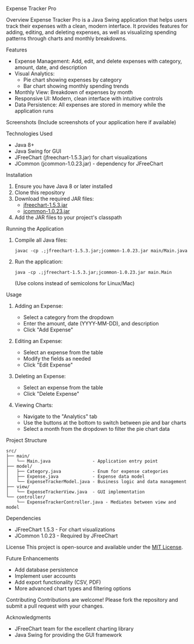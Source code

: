 Expense Tracker Pro

Overview
Expense Tracker Pro is a Java Swing application that helps users track their expenses with a clean, modern interface. It provides features for adding, editing, and deleting expenses, as well as visualizing spending patterns through charts and monthly breakdowns.

Features
- Expense Management: Add, edit, and delete expenses with category, amount, date, and description
- Visual Analytics: 
  - Pie chart showing expenses by category
  - Bar chart showing monthly spending trends
- Monthly View: Breakdown of expenses by month
- Responsive UI: Modern, clean interface with intuitive controls
- Data Persistence: All expenses are stored in memory while the application runs

 Screenshots
(Include screenshots of your application here if available)

 Technologies Used
- Java 8+
- Java Swing for GUI
- JFreeChart (jfreechart-1.5.3.jar) for chart visualizations
- JCommon (jcommon-1.0.23.jar) - dependency for JFreeChart

 Installation
1. Ensure you have Java 8 or later installed
2. Clone this repository
3. Download the required JAR files:
   - [jfreechart-1.5.3.jar](https://www.jfree.org/jfreechart/)
   - [jcommon-1.0.23.jar](https://www.jfree.org/jcommon/)
4. Add the JAR files to your project's classpath

 Running the Application
1. Compile all Java files:
   ```
   javac -cp .;jfreechart-1.5.3.jar;jcommon-1.0.23.jar main/Main.java
   ```
2. Run the application:
   ```
   java -cp .;jfreechart-1.5.3.jar;jcommon-1.0.23.jar main.Main
   ```
   (Use colons instead of semicolons for Linux/Mac)

 Usage
1. Adding an Expense:
   - Select a category from the dropdown
   - Enter the amount, date (YYYY-MM-DD), and description
   - Click "Add Expense"

2. Editing an Expense:
   - Select an expense from the table
   - Modify the fields as needed
   - Click "Edit Expense"

3. Deleting an Expense:
   - Select an expense from the table
   - Click "Delete Expense"

4. Viewing Charts:
   - Navigate to the "Analytics" tab
   - Use the buttons at the bottom to switch between pie and bar charts
   - Select a month from the dropdown to filter the pie chart data

 Project Structure
```
src/
├── main/
│   └── Main.java                - Application entry point
├── model/
│   ├── Category.java            - Enum for expense categories
│   ├── Expense.java             - Expense data model
│   └── ExpenseTrackerModel.java - Business logic and data management
├── view/
│   └── ExpenseTrackerView.java  - GUI implementation
└── controller/
    └── ExpenseTrackerController.java - Mediates between view and model
```

 Dependencies
- JFreeChart 1.5.3 - For chart visualizations
- JCommon 1.0.23 - Required by JFreeChart

 License
This project is open-source and available under the [MIT License](LICENSE).

 Future Enhancements
- Add database persistence
- Implement user accounts
- Add export functionality (CSV, PDF)
- More advanced chart types and filtering options

 Contributing
Contributions are welcome! Please fork the repository and submit a pull request with your changes.

 Acknowledgments
- JFreeChart team for the excellent charting library
- Java Swing for providing the GUI framework